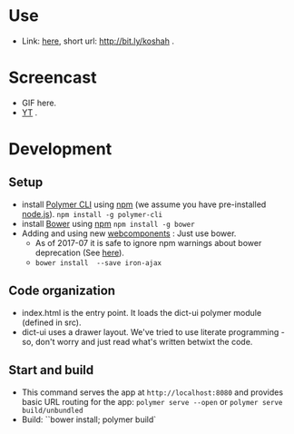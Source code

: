 # Use
- Link: [here](https://sanskrit-coders.github.io/dict-api/polymer-app/build/github/), short url: <http://bit.ly/koshah> .

# Screencast
- GIF here.
- [YT](https://www.youtube.com/watch?v=DmsfqP5nnEM) .

# Development
## Setup
- install [Polymer CLI](https://github.com/Polymer/polymer-cli) using
[npm](https://www.npmjs.com) (we assume you have pre-installed [node.js](https://nodejs.org)). `npm install -g polymer-cli`
- install [Bower](https://bower.io/) using [npm](https://www.npmjs.com) `npm install -g bower`
- Adding and using new [webcomponents](https://www.webcomponents.org/) : Just use bower.
   - As of 2017-07 it is safe to ignore npm warnings about bower deprecation (See [here](https://www.polymer-project.org/2.0/docs/tools/polymer-cli)).
   - `bower install  --save iron-ajax`

## Code organization
- index.html is the entry point. It loads the dict-ui polymer module (defined in src).
- dict-ui uses a drawer layout. We've tried to use literate programming - so, don't worry and just read what's written betwixt the code.

## Start and build
- This command serves the app at `http://localhost:8080` and provides basic URL
routing for the app: `polymer serve --open` or `polymer serve build/unbundled`
- Build: ``bower install; polymer build`
